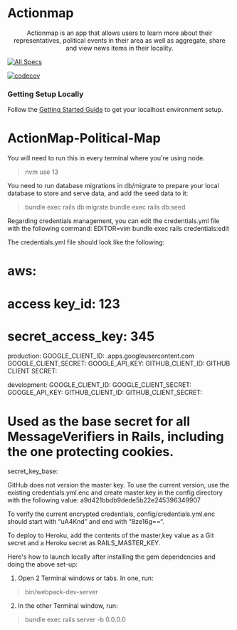 # Actionmap

<div style="text-align: center;">

Actionmap is an app that allows users to learn more about their representatives,
political events in their area as well as aggregate, share and view news items in their locality.

</div>

<!-- TODO: Update these for your repo! -->

[![All Specs](https://github.com/saasbook/hw-agile-iterations/actions/workflows/specs.yml/badge.svg)](https://github.com/saasbook/hw-agile-iterations/actions/workflows/specs.yml)

[![codecov](https://codecov.io/gh/saasbook/hw-agile-iterations/branch/master/graph/badge.svg?token=SGYCvQX4Us)](https://codecov.io/gh/saasbook/hw-agile-iterations)

### Getting Setup Locally

Follow the [Getting Started Guide](./docs/01-getting-started.md) to get your localhost environment setup.
# ActionMap-Political-Map

<div style="text-align: left;">

You will need to run this in every terminal where you're using node.
> nvm use 13

You need to run database migrations in db/migrate to prepare your local database to store and serve data, and add the seed data to it:
> bundle exec rails db:migrate
> bundle exec rails db:seed

Regarding credentials management, you can edit the credentials.yml file with the following command: EDITOR=vim bundle exec rails credentials:edit

The credentials.yml file should look like the following:
# aws:
# access key_id: 123
# secret_access_key: 345

production:
        GOOGLE_CLIENT_ID: <id>.apps.googleusercontent.com
        GOOGLE_CLIENT_SECRET: <secret>
        GOOGLE_API_KEY: <key>
        GITHUB_CLIENT_ID: <id>
        GITHUB CLIENT SECRET: <key>

development:
        GOOGLE_CLIENT_ID: <id>
        GOOGLE_CLIENT_SECRET: <secret>
        GOOGLE_API_KEY: <key>
        GITHUB_CLIENT_ID: <id>
        GITHUB_CLIENT_SECRET: <secret>


# Used as the base secret for all MessageVerifiers in Rails, including the one protecting cookies.
secret_key_base: <secret>

GitHub does not version the master key. To use the current version, use the existing credentials.yml.enc and create master.key in the config directory with the following value: a9d421bbdb9dede5b22e245396349907

To verify the current encrypted credentials, config/credentials.yml.enc should start with “uA4Knd” and end with “8ze16g==“. 

To deploy to Heroku, add the contents of the master,key value as a Git secret and a Heroku secret as RAILS_MASTER_KEY. 

Here's how to launch locally after installing the gem dependencies and doing the above set-up:

1. Open 2 Terminal windows or tabs. In one, run:
> bin/webpack-dev-server
2. In the other Terminal window, run: 
> bundle exec rails server -b 0.0.0.0

</div>